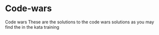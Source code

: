 # Code-wars
Code wars
These are the solutions to the code wars solutions as you may find the in the kata training

